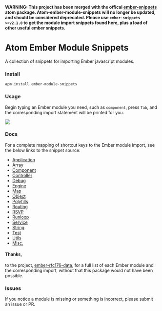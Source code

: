 **WARNING: This project has been merged with the offical [ember-snippets](https://github.com/mattmcmanus/atom-ember-snippets) atom package. Atom-ember-module-snippets will no longer be updated, and should be considered deprecated. Please use `ember-snippets >=v2.1.0` to get the module import snippets found here, plus a load of other useful ember snippets.**


# Atom Ember Module Snippets

A collection of snippets for importing Ember javascript modules.

### Install

`apm install ember-module-snippets`

### Usage

Begin typing an Ember module you need, such as `component`, press `Tab`, and the corresponding import statement will be printed for you.

![ ](https://res.cloudinary.com/dvc1fhbvs/image/upload/v1500348295/ember-module-snippets-demo-3_bcmqme.gif "Atom ember module snippet demo")

### Docs

For a complete mapping of shortcut keys to the Ember module import, see the below links to the snippet source:

- [Application](https://github.com/jbailey4/atom-ember-module-snippets/blob/master/snippets/application.cson)
- [Array](https://github.com/jbailey4/atom-ember-module-snippets/blob/master/snippets/array.cson)
- [Component](https://github.com/jbailey4/atom-ember-module-snippets/blob/master/snippets/component.cson)
- [Controller](https://github.com/jbailey4/atom-ember-module-snippets/blob/master/snippets/controller.cson)
- [Debug](https://github.com/jbailey4/atom-ember-module-snippets/blob/master/snippets/debug.cson)
- [Engine](https://github.com/jbailey4/atom-ember-module-snippets/blob/master/snippets/engine.cson)
- [Map](https://github.com/jbailey4/atom-ember-module-snippets/blob/master/snippets/map.cson)
- [Object](https://github.com/jbailey4/atom-ember-module-snippets/blob/master/snippets/object.cson)
- [Polyfills](https://github.com/jbailey4/atom-ember-module-snippets/blob/master/snippets/polyfills.cson)
- [Routing](https://github.com/jbailey4/atom-ember-module-snippets/blob/master/snippets/routing.cson)
- [RSVP](https://github.com/jbailey4/atom-ember-module-snippets/blob/master/snippets/rsvp.cson)
- [Runloop](https://github.com/jbailey4/atom-ember-module-snippets/blob/master/snippets/runloop.cson)
- [Service](https://github.com/jbailey4/atom-ember-module-snippets/blob/master/snippets/service.cson)
- [String](https://github.com/jbailey4/atom-ember-module-snippets/blob/master/snippets/string.cson)
- [Test](https://github.com/jbailey4/atom-ember-module-snippets/blob/master/snippets/test.cson)
- [Utils](https://github.com/jbailey4/atom-ember-module-snippets/blob/master/snippets/utils.cson)
- [Misc.](https://github.com/jbailey4/atom-ember-module-snippets/blob/master/snippets/base.cson)


#### Thanks,

to the project, [ember-rfc176-data](https://github.com/ember-cli/ember-rfc176-data), for a full list of each Ember module and the corresponding import, without that this package would not have been possible.

### Issues

If you notice a module is missing or something is incorrect, please submit an issue or PR.
